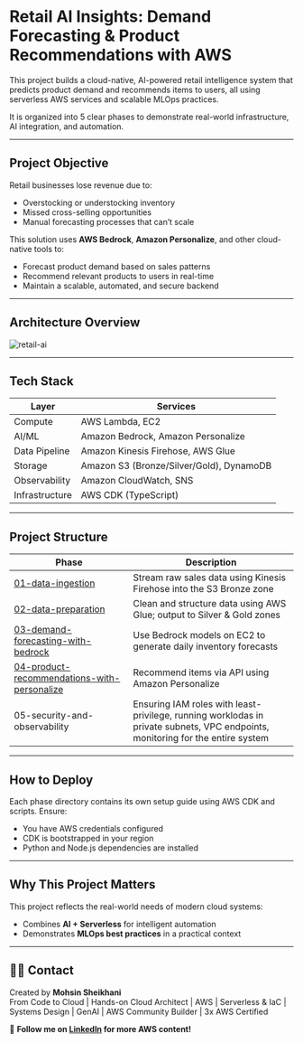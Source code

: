 # Retail AI Insights: Demand Forecasting & Product Recommendations with AWS

This project builds a cloud-native, AI-powered retail intelligence system that predicts product demand and recommends items to users, all using serverless AWS services and scalable MLOps practices.

It is organized into 5 clear phases to demonstrate real-world infrastructure, AI integration, and automation.

---

## Project Objective

Retail businesses lose revenue due to:

- Overstocking or understocking inventory
- Missed cross-selling opportunities
- Manual forecasting processes that can’t scale

This solution uses **AWS Bedrock**, **Amazon Personalize**, and other cloud-native tools to:

- Forecast product demand based on sales patterns
- Recommend relevant products to users in real-time
- Maintain a scalable, automated, and secure backend

---

## Architecture Overview

![retail-ai](https://github.com/user-attachments/assets/c432e64f-9bfa-4a67-81cc-f3558bc26edd)

---

## Tech Stack

| Layer          | Services                                 |
| -------------- | ---------------------------------------- |
| Compute        | AWS Lambda, EC2                          |
| AI/ML          | Amazon Bedrock, Amazon Personalize       |
| Data Pipeline  | Amazon Kinesis Firehose, AWS Glue        |
| Storage        | Amazon S3 (Bronze/Silver/Gold), DynamoDB |
| Observability  | Amazon CloudWatch, SNS                   |
| Infrastructure | AWS CDK (TypeScript)                     |

---

## Project Structure

| Phase                                                                                        | Description                                                                                                                    |
| -------------------------------------------------------------------------------------------- | ------------------------------------------------------------------------------------------------------------------------------ |
| [01-data-ingestion](./01-data-ingestion)                                                     | Stream raw sales data using Kinesis Firehose into the S3 Bronze zone                                                           |
| [02-data-preparation](./02-data-preparation)                                                 | Clean and structure data using AWS Glue; output to Silver & Gold zones                                                         |
| [03-demand-forecasting-with-bedrock](./03-demand-forecasting-with-bedrock)                   | Use Bedrock models on EC2 to generate daily inventory forecasts                                                                |
| [04-product-recommendations-with-personalize](./04-product-recommendations-with-personalize) | Recommend items via API using Amazon Personalize                                                                               |
| 05-security-and-observability                             | Ensuring IAM roles with least-privilege, running worklodas in private subnets, VPC endpoints, monitoring for the entire system |

---

## How to Deploy

Each phase directory contains its own setup guide using AWS CDK and scripts.
Ensure:

- You have AWS credentials configured
- CDK is bootstrapped in your region
- Python and Node.js dependencies are installed

---

## Why This Project Matters

This project reflects the real-world needs of modern cloud systems:

- Combines **AI + Serverless** for intelligent automation
- Demonstrates **MLOps best practices** in a practical context

---

## 🙋‍♂️ Contact

Created by **Mohsin Sheikhani**  
From Code to Cloud | Hands-on Cloud Architect | AWS | Serverless & IaC | Systems Design | GenAI | AWS Community Builder | 3x AWS Certified

🚀 **Follow me on [LinkedIn](https://www.linkedin.com/in/mohsin-sheikhani/) for more AWS content!**

